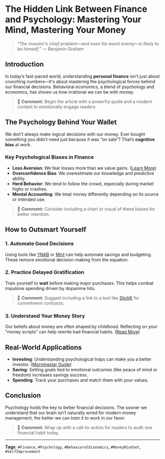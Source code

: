 # The Hidden Link Between Finance and Psychology: Mastering Your Mind, Mastering Your Money

> *“The investor’s chief problem—and even his worst enemy—is likely to be himself.”* — Benjamin Graham

## Introduction

In today’s fast-paced world, understanding **personal finance** isn't just about crunching numbers—it's about mastering the psychological forces behind our financial decisions. Behavioral economics, a blend of psychology and economics, has shown us how irrational we can be with money.

> 💬 **Comment:** Begin the article with a powerful quote and a modern context to emotionally engage readers.

## The Psychology Behind Your Wallet

We don't always make logical decisions with our money. Ever bought something you didn’t need just because it was “on sale”? That’s **cognitive bias** at work.

### Key Psychological Biases in Finance

- **Loss Aversion**: We fear losses more than we value gains. ([Learn More](https://www.behavioraleconomics.com/resources/mini-encyclopedia-of-be/loss-aversion/))
- **Overconfidence Bias**: We overestimate our knowledge and predictive ability.
- **Herd Behavior**: We tend to follow the crowd, especially during market highs or crashes.
- **Mental Accounting**: We treat money differently depending on its source or intended use.

> 💬 **Comment:** Consider including a chart or visual of these biases for better retention.

## How to Outsmart Yourself

### 1. Automate Good Decisions

Using tools like [YNAB](https://www.youneedabudget.com/) or [Mint](https://mint.intuit.com/) can help automate savings and budgeting. These remove emotional decision-making from the equation.

### 2. Practice Delayed Gratification

Train yourself to **wait** before making major purchases. This helps combat impulsive spending driven by dopamine hits.

> 💬 **Comment:** Suggest including a link to a tool like [StickK](https://www.stickk.com/) for commitment contracts.

### 3. Understand Your Money Story

Our beliefs about money are often shaped by childhood. Reflecting on your "money scripts" can help rewrite bad financial habits. ([Read More](https://www.kansascityfed.org/research/economic-review/money-scripts-and-financial-behavior/))

## Real-World Applications

- **Investing**: Understanding psychological traps can make you a better investor. ([Morningstar Guide](https://www.morningstar.com/lp/behavioral-science))
- **Saving**: Setting goals tied to emotional outcomes (like peace of mind or freedom) increases savings success.
- **Spending**: Track your purchases and match them with your values.

## Conclusion

Psychology holds the key to better financial decisions. The sooner we understand that our brain isn’t naturally wired for modern money management, the better we can *train* it to work in our favor.

> 💬 **Comment:** Wrap up with a call-to-action for readers to audit one financial habit today.

---

**Tags**: `#Finance`, `#Psychology`, `#BehavioralEconomics`, `#MoneyMindset`, `#SelfImprovement`
